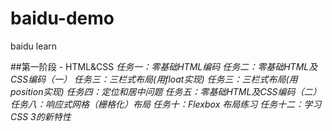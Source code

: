 # baidu-demo
baidu learn

##第一阶段 - HTML&CSS
  *任务一：零基础HTML编码*
  *任务二：零基础HTML及CSS编码（一）*
  *任务三：三栏式布局(用float实现)*
  *任务三：三栏式布局(用position实现)*
  *任务四：定位和居中问题*
  *任务五：零基础HTML及CSS编码（二）*
  *任务八：响应式网格（栅格化）布局*
  *任务十：Flexbox 布局练习*
  *任务十二：学习CSS 3的新特性*
